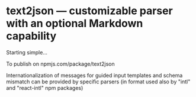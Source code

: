 # text2json — customizable parser with an optional Markdown capability


Starting simple...


To publish on npmjs.com/package/text2json


Internationalization of messages for guided input templates and schema mismatch can be provided by specific parsers (in format used also by "intl" and "react-intl" npm packages)